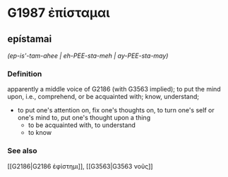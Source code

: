 # G1987 ἐπίσταμαι

## epístamai

_(ep-is'-tam-ahee | eh-PEE-sta-meh | ay-PEE-sta-may)_

### Definition

apparently a middle voice of G2186 (with G3563 implied); to put the mind upon, i.e., comprehend, or be acquainted with; know, understand; 

- to put one's attention on, fix one's thoughts on, to turn one's self or one's mind to, put one's thought upon a thing
  - to be acquainted with, to understand
  - to know

### See also

[[G2186|G2186 ἐφίστημι]], [[G3563|G3563 νοῦς]]

